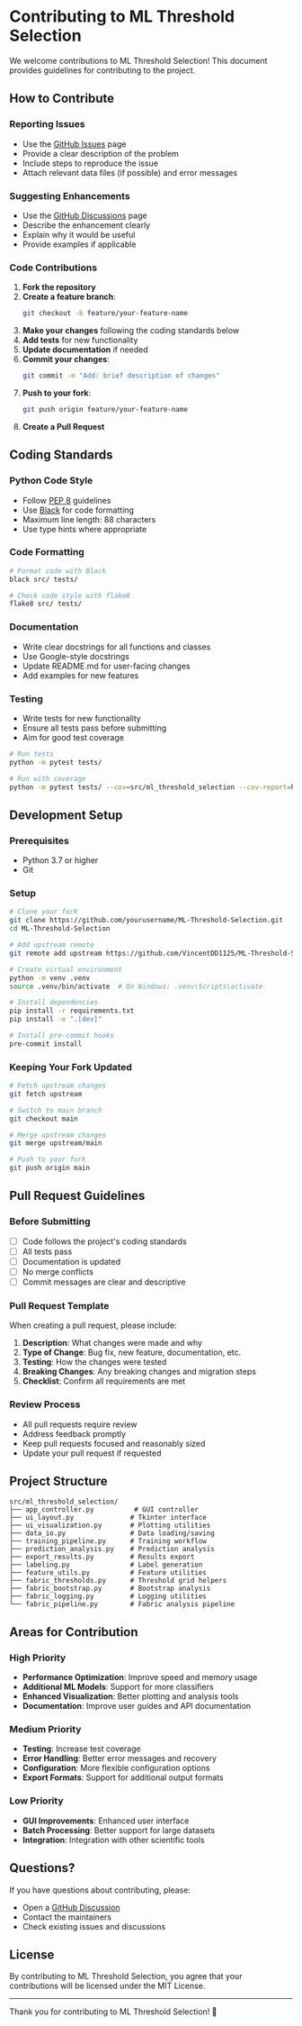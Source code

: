 # Contributing to ML Threshold Selection

We welcome contributions to ML Threshold Selection! This document provides guidelines for contributing to the project.

## How to Contribute

### Reporting Issues

- Use the [GitHub Issues](https://github.com/VincentDD1125/ML-Threshold-Selection/issues) page
- Provide a clear description of the problem
- Include steps to reproduce the issue
- Attach relevant data files (if possible) and error messages

### Suggesting Enhancements

- Use the [GitHub Discussions](https://github.com/VincentDD1125/ML-Threshold-Selection/discussions) page
- Describe the enhancement clearly
- Explain why it would be useful
- Provide examples if applicable

### Code Contributions

1. **Fork the repository**
2. **Create a feature branch**:
   ```bash
   git checkout -b feature/your-feature-name
   ```
3. **Make your changes** following the coding standards below
4. **Add tests** for new functionality
5. **Update documentation** if needed
6. **Commit your changes**:
   ```bash
   git commit -m "Add: brief description of changes"
   ```
7. **Push to your fork**:
   ```bash
   git push origin feature/your-feature-name
   ```
8. **Create a Pull Request**

## Coding Standards

### Python Code Style

- Follow [PEP 8](https://www.python.org/dev/peps/pep-0008/) guidelines
- Use [Black](https://black.readthedocs.io/) for code formatting
- Maximum line length: 88 characters
- Use type hints where appropriate

### Code Formatting

```bash
# Format code with Black
black src/ tests/

# Check code style with flake8
flake8 src/ tests/
```

### Documentation

- Write clear docstrings for all functions and classes
- Use Google-style docstrings
- Update README.md for user-facing changes
- Add examples for new features

### Testing

- Write tests for new functionality
- Ensure all tests pass before submitting
- Aim for good test coverage

```bash
# Run tests
python -m pytest tests/

# Run with coverage
python -m pytest tests/ --cov=src/ml_threshold_selection --cov-report=html
```

## Development Setup

### Prerequisites

- Python 3.7 or higher
- Git

### Setup

```bash
# Clone your fork
git clone https://github.com/yourusername/ML-Threshold-Selection.git
cd ML-Threshold-Selection

# Add upstream remote
git remote add upstream https://github.com/VincentDD1125/ML-Threshold-Selection.git

# Create virtual environment
python -m venv .venv
source .venv/bin/activate  # On Windows: .venv\Scripts\activate

# Install dependencies
pip install -r requirements.txt
pip install -e ".[dev]"

# Install pre-commit hooks
pre-commit install
```

### Keeping Your Fork Updated

```bash
# Fetch upstream changes
git fetch upstream

# Switch to main branch
git checkout main

# Merge upstream changes
git merge upstream/main

# Push to your fork
git push origin main
```

## Pull Request Guidelines

### Before Submitting

- [ ] Code follows the project's coding standards
- [ ] All tests pass
- [ ] Documentation is updated
- [ ] No merge conflicts
- [ ] Commit messages are clear and descriptive

### Pull Request Template

When creating a pull request, please include:

1. **Description**: What changes were made and why
2. **Type of Change**: Bug fix, new feature, documentation, etc.
3. **Testing**: How the changes were tested
4. **Breaking Changes**: Any breaking changes and migration steps
5. **Checklist**: Confirm all requirements are met

### Review Process

- All pull requests require review
- Address feedback promptly
- Keep pull requests focused and reasonably sized
- Update your pull request if requested

## Project Structure

```
src/ml_threshold_selection/
├── app_controller.py          # GUI controller
├── ui_layout.py              # Tkinter interface
├── ui_visualization.py       # Plotting utilities
├── data_io.py                # Data loading/saving
├── training_pipeline.py      # Training workflow
├── prediction_analysis.py    # Prediction analysis
├── export_results.py         # Results export
├── labeling.py               # Label generation
├── feature_utils.py          # Feature utilities
├── fabric_thresholds.py      # Threshold grid helpers
├── fabric_bootstrap.py       # Bootstrap analysis
├── fabric_logging.py         # Logging utilities
└── fabric_pipeline.py        # Fabric analysis pipeline
```

## Areas for Contribution

### High Priority

- **Performance Optimization**: Improve speed and memory usage
- **Additional ML Models**: Support for more classifiers
- **Enhanced Visualization**: Better plotting and analysis tools
- **Documentation**: Improve user guides and API documentation

### Medium Priority

- **Testing**: Increase test coverage
- **Error Handling**: Better error messages and recovery
- **Configuration**: More flexible configuration options
- **Export Formats**: Support for additional output formats

### Low Priority

- **GUI Improvements**: Enhanced user interface
- **Batch Processing**: Better support for large datasets
- **Integration**: Integration with other scientific tools

## Questions?

If you have questions about contributing, please:

- Open a [GitHub Discussion](https://github.com/VincentDD1125/ML-Threshold-Selection/discussions)
- Contact the maintainers
- Check existing issues and discussions

## License

By contributing to ML Threshold Selection, you agree that your contributions will be licensed under the MIT License.

---

Thank you for contributing to ML Threshold Selection! 🎉

